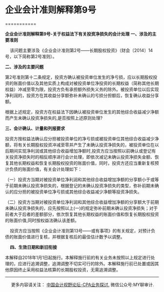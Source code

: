 ﻿# 企业会计准则解释第9号
===========

**企业会计准则解释第9号-关于权益法下有关投资净损失的会计处理**
**一、涉及的主要准则**

    该问题主要涉及《企业会计准则第2号——长期股权投资》（财会〔2014〕14号，以下简称第2号准则）。

**二、涉及的主要问题**

第2号准则第十二条规定，投资方确认被投资单位发生的净亏损，应以长期股权投资的账面价值以及其他实质上构成对被投资单位净投资的长期权益（简称其他长期权益）冲减至零为限，投资方负有承担额外损失义务的除外。被投资单位以后实现净利润的，投资方在其收益分享额弥补未确认的亏损分担额后，恢复确认收益分享额。

根据上述规定，投资方在权益法下因确认被投资单位发生的其他综合收益减少净额而产生未确认投资净损失的,是否按照上述原则处理?

**三、会计确认、计量和列报要求**

投资方按权益法确认应分担被投资单位的净亏损或被投资单位其他综合收益减少净额，将有关长期股权投资冲减至零并产生了未确认投资净损失的，被投资单位在以后期间实现净利润或其他综合收益增加净额时,投资方应当按照以前确认或登记有关投资净损失时的相反顺序进行会计处理，即依次减记未确认投资净损失金额、恢复其他长期权益和恢复长期股权投资的账面价值，同时，投资方还应当重新复核预计负债的账面价值，有关会计处理如下：

（一）投资方当期对被投资单位净利润和其他综合收益增加净额的分享额小于或等于前期未确认投资净损失的，根据登记的未确认投资净损失的类型，弥补前期未确认的应分担的被投资单位净亏损或其他综合收益减少净额等投资净损失。

（二）投资方当期对被投资单位净利润和其他综合收益增加净额的分享额大于前期未确认投资净损失的，应先按照以上(一)的规定弥补前期未确认投资净损失；对于前者大于后者的差额部分，依次恢复其他长期权益的账面价值和恢复长期股权投资的账面价值,同时按权益法确认该差额。

    投资方应当按照《企业会计准则第13号——或有事项》的有关规定，对预计负债的账面价值进行复核，并根据复核后的最佳估计数予以调整。  

    **四、生效日期和新旧衔接**

本解释自2018年1月1日起施行。本解释施行前的有关业务未按照以上规定进行处理的，应进行追溯调整，追溯调整不切实可行的除外。本解释施行前已处置或因其他原因终止采用权益法核算的长期股权投资，无需追溯调整。

* * *

     更多内容请关注： [中国会计视野论坛-CPA业务探讨.](https://bbs.esnai.com/thread-5354530-1-3.html) 微信公众号:MY聊审计.